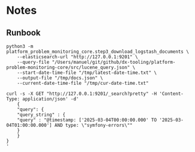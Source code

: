# Notes

## Runbook

    python3 -m platform_problem_monitoring_core.step3_download_logstash_documents \
        --elasticsearch-url "http://127.0.0.1:9201" \
        --query-file "/Users/manuel/git/github/dx-tooling/platform-problem-monitoring-core/src/lucene_query.json" \
        --start-date-time-file "/tmp/latest-date-time.txt" \
        --output-file "/tmp/docs.json" \
        --current-date-time-file "/tmp/cur-date-time.txt"

    curl -s -X GET "http://127.0.0.1:9201/_search?pretty" -H 'Content-Type: application/json' -d'
        {
        "query": {
        "query_string" : {
        "query" : "@timestamp: ['2025-03-04T00:00:00.000' TO '2025-03-04T01:00:00.000'] AND type: \"symfony-errors\""
        }
        }
    }
    '
